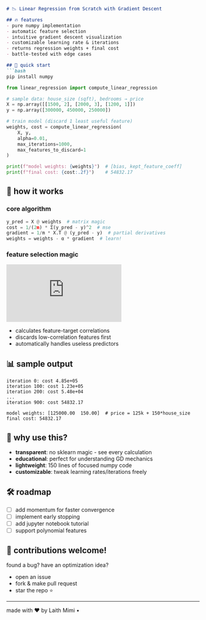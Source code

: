```markdown
# 📉 Linear Regression from Scratch with Gradient Descent

## 🔥 features
- pure numpy implementation
- automatic feature selection
- intuitive gradient descent visualization
- customizable learning rate & iterations
- returns regression weights + final cost
- battle-tested with edge cases

## 🚀 quick start
```bash
pip install numpy
```
```python
from linear_regression import compute_linear_regression

# sample data: house_size (sqft), bedrooms → price
X = np.array([[1500, 2], [2000, 3], [1200, 1]]) 
y = np.array([300000, 450000, 250000])

# train model (discard 1 least useful feature)
weights, cost = compute_linear_regression(
    X, y, 
    alpha=0.01, 
    max_iterations=1000,
    max_features_to_discard=1
)

print(f"model weights: {weights}")  # [bias, kept_feature_coeff]
print(f"final cost: {cost:.2f}")    # 54832.17
```

## 🧠 how it works
### core algorithm
```python
y_pred = X @ weights  # matrix magic
cost = 1/(2m) * Σ(y_pred - y)^2  # mse
gradient = 1/m * X.T @ (y_pred - y)  # partial derivatives
weights = weights - α * gradient  # learn!
```

### feature selection magic
![](https://latex.codecogs.com/png.latex?%5Cdpi%7B120%7D%20%5Cbg_white%20%5Clarge%20%5Ctext%7Bkeep%20features%20with%7D%20%5C%2C%20%5Cmax%28%7C%5Crho%28X_i%2C%20y%29%7C%29)
- calculates feature-target correlations
- discards low-correlation features first
- automatically handles useless predictors

## 📊 sample output
```
iteration 0: cost 4.85e+05
iteration 100: cost 1.23e+05
iteration 200: cost 5.48e+04
...
iteration 900: cost 54832.17

model weights: [125000.00  150.00]  # price = 125k + 150*house_size
final cost: 54832.17
```

## 🤔 why use this?
- **transparent**: no sklearn magic - see every calculation
- **educational**: perfect for understanding GD mechanics
- **lightweight**: 150 lines of focused numpy code
- **customizable**: tweak learning rates/iterations freely

## 🛠 roadmap
- [ ] add momentum for faster convergence
- [ ] implement early stopping
- [ ] add jupyter notebook tutorial
- [ ] support polynomial features

## 👥 contributions welcome!
found a bug? have an optimization idea? 
- open an issue
- fork & make pull request
- star the repo ⭐

---

made with ❤️ by Laith Mimi • 
```


